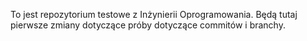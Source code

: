 To jest repozytorium testowe z Inżynierii Oprogramowania.
Będą tutaj pierwsze zmiany dotyczące próby dotyczące commitów i branchy.
